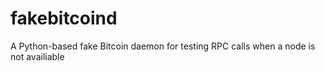 # fakebitcoind
A Python-based fake Bitcoin daemon for testing RPC calls when a node is not availiable
